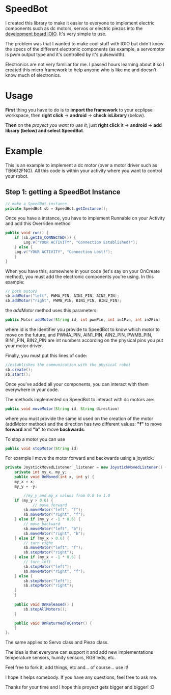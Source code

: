 SpeedBot
========

I created this library to make it easier to everyone to implement electric components such as dc motors, servos or electric piezos into the [development board IOIO](https://github.com/ytai/ioio/wiki).
It's very simple to use.

The problem was that I wanted to make cool stuff with IOIO but didn't knew the specs of the different electronic components (as example, a servomotor is pwm output type and it's controlled by it's pulsewidth).

Electronics are not very familiar for me. I passed hours learning about it so I created this micro framework to help anyone who is like me and doesn't know much of electronics.

# Usage
**First** thing you have to do is to **import the framework** to your ecplipse workspace, then **right click** -> **android** -> **check isLibrary** (below).

**Then** on the _proyect you want to use it_, just **right click** it -> **android** -> **add library (below) and select SpeedBot**.

# Example

This is an example to implement a dc motor (over a motor driver such as TB6612FNG). All this code is within your activity where you want to control your robot.

## Step 1: getting a SpeedBot Instance
```java
// make a SpeedBot instance  
private SpeedBot sb = SpeedBot.getInstance();
```

Once you have a instance, you have to implement Runnable on your Activity and add this Overriden method

```java
public void run() {
    if (sb.getIS_CONNECTED()) {
        Log.v("YOUR ACTIVITY", "Connection Established!");
    } else {
	Log.v("YOUR ACTIVITY", "Connection Lost!");
    }
}
```

When you have this, somewhere in your code (let's say on your OnCreate method), you must add the electronic components you're using. In this example:  

```java
// both motors
sb.addMotor("left", PWMA_PIN, AIN1_PIN, AIN2_PIN);
sb.addMotor("right", PWMB_PIN, BIN1_PIN, BIN2_PIN);
```
the _addMotor_ method uses this parameters:
```java
public Motor addMotor(String id, int pwmPin, int in1Pin, int in2Pin)
```
where id is the identifier you provide to SpeedBot to know which motor to move on the future, and PWMA_PIN, AIN1_PIN, AIN2_PIN, PWMB_PIN, BIN1_PIN, BIN2_PIN are int numbers according on the physical pins you put your motor driver.  

Finally, you must put this lines of code:

```java
//establishes the communication with the physical robot
sb.create();
sb.start();
```

Once you've added all your components, you can interact with them everywhere in your code. 

The methods implemented on SpeedBot to interact with dc motors are:
```java
public void moveMotor(String id, String direction)
```
where you must provide the same id used on the creation of the motor (addMotor method) and the direction has two different values: **"f"** to move **forward** and **"b"** to move **backwards**.

To stop a motor you can use 
```java
public void stopMotor(String id)
```

For example I move the motor forward and backwards using a joystick:  

```java
private JoystickMovedListener _listener = new JoystickMovedListener() {
    private int my_x, my_y;
    public void OnMoved(int x, int y) {
	my_x = x;
	my_y = -y;

        //my_y and my_x values from 0.0 to 1.0
	if (my_y > 0.6) {
            // move forward
	    sb.moveMotor("left", "f");
	    sb.moveMotor("right", "f");
	} else if (my_y < -1 * 0.6) {
	    // move backward
	    sb.moveMotor("left", "b");
	    sb.moveMotor("right", "b");
	} else if (my_x > 0.6) {
	    // turn right
	    sb.moveMotor("left", "f");
	    sb.stopMotor("right");
	} else if (my_x < -1 * 0.6) {
	    // turn left
	    sb.stopMotor("left");
	    sb.moveMotor("right", "f");
	} else {
	    sb.stopMotor("left");
	    sb.stopMotor("right");
	}
    }
 
    public void OnReleased() {
        sb.stopAllMotors();
    }

    public void OnReturnedToCenter() {
    }
};
```

The same applies to Servo class and Piezo class.

The idea is that everyone can support it and add new implementations temperature sensors, humity sensors, RGB leds, etc.

Feel free to fork it, add things, etc and... of course... use it!

I hope it helps somebody. If you have any questions, feel free to ask me.

Thanks for your time and I hope this proyect gets bigger and bigger! :D
